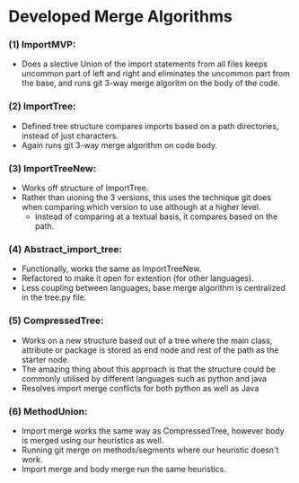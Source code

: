 # Developed Merge Algorithms


### (1) ImportMVP: 
* Does a slective Union of the import statements from all files keeps uncommon part of left and right and eliminates the uncommon part from the base, and runs git 3-way merge algoritm on the body of the code.

### (2) ImportTree:
* Defined tree structure compares imports based on a path directories, instead of just characters.
* Again runs git 3-way merge algorithm on code body.

### (3) ImportTreeNew:
* Works off structure of ImportTree.
* Rather than uioning the 3 versions, this uses the technique git does when comparing which version to use although at a higher level. 
    * Instead of comparing at a textual basis, it compares based on the path. 

### (4) Abstract_import_tree:
* Functionally, works the same as ImportTreeNew.
* Refactored to make it open for extention (for other languages).
* Less coupling between languages, base merge algorithm is centralized in the tree.py file. 


### (5) CompressedTree:
* Works on a new structure based out of a tree where the main class, attribute or package is stored as end node and rest of the path as the starter node.
* The amazing thing about this approach is that the structure could be commonly utilised by different languages such as python and java
* Resolves import merge conflicts for both python as well as Java

### (6) MethodUnion:
* Import merge works the same way as CompressedTree, however body is merged using our heuristics as well.
* Running git merge on methods/segments where our heuristic doesn't work. 
* Import merge and body merge run the same heuristics. 


